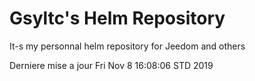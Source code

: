 # Gsyltc's Helm Repository

It-s my personnal helm repository for Jeedom and others

Derniere mise a jour Fri Nov  8 16:08:06 STD 2019
